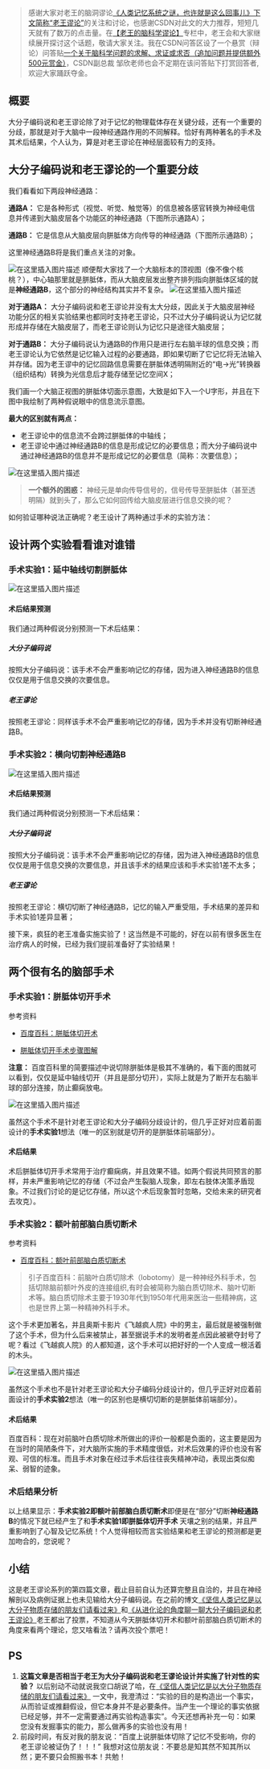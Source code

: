 ﻿> 感谢大家对老王的脑洞谬论[《人类记忆系统之谜，也许就是这么回事儿》下文简称“老王谬论”](https://blog.csdn.net/ttm2d/article/details/122109466)的关注和讨论，也感谢CSDN对此文的大力推荐，短短几天就有了数万的点击量。在[【老王的脑科学谬论】](https://blog.csdn.net/ttm2d/category_11623841.html)专栏中，老王会和大家继续展开探讨这个话题，敬请大家关注。我在CSDN问答区设了一个悬赏（辩论）问答贴[一个关于脑科学问题的求解、求证或求否（追加问题并提供额外500元赏金）](https://ask.csdn.net/questions/7639152)，CSDN副总裁 邹欣老师也会不定期在该问答贴下打赏回答者,欢迎大家踊跃夺金。




## 概要
大分子编码说和老王谬论除了对于记忆的物理载体存在关键分歧，还有一个重要的分歧，那就是对于大脑中一段神经通路作用的不同解释。恰好有两种著名的手术及其术后结果，个人认为，算是对老王谬论在神经层面较有力的支持。



## 大分子编码说和老王谬论的一个重要分歧
我们看看如下两段神经通路：

**通路A：** 它是各种形式（视觉、听觉、触觉等）的信息被各感官转换为神经电信息并传递到大脑皮层各个功能区的神经通路（下图所示通路A）；

**通路B：** 它是信息从大脑皮层向胼胝体方向传导的神经通路（下图所示通路B）；

这里神经通路B将是我们重点关注的对象。

![在这里插入图片描述](https://img-blog.csdnimg.cn/0fca8a1e955349acb095aaf2bc01b485.png)
顺便帮大家找了一个大脑标本的顶视图（像不像个核桃？），中心轴那里就是胼胝体，而从大脑皮层发出整齐排列指向胼胝体区域的就是**神经通路B**，这个部分的神经结构其实并不复杂。
![在这里插入图片描述](https://img-blog.csdnimg.cn/36af25c223b04a3c8a7a478f410dbd50.png)



**对于通路A：** 大分子编码说和老王谬论并没有太大分歧，因此关于大脑皮层神经功能分区的相关实验结果也都同时支持老王谬论，只不过大分子编码说认为记忆就形成并存储在大脑皮层了，而老王谬论则认为记忆只是途径大脑皮层；

**对于通路B：** 大分子编码说认为通路B的作用只是进行左右脑半球的信息交换；而老王谬论认为它依然是记忆输入过程的必要通路，即如果切断了它记忆将无法输入并存储。因为老王谬中的记忆回路信息需要在胼胝体透明隔附近的“电→光”转换器（组织结构）转换为光信息后才能存储至记忆空间X；


我们画一个大脑正视图的胼胝体切面示意图，大致是如下入一个U字形，并且在下图中我绘制了两种假说眼中的信息流示意图。

**最大的区别就有两点：**

- 老王谬论中的信息流不会跨过胼胝体的中轴线；
- 老王谬论中通过神经通路B的信息是形成记忆的必要信息；而大分子编码说中通过神经通路B的信息并不是形成记忆的必要信息（简称：次要信息）；


![在这里插入图片描述](https://img-blog.csdnimg.cn/ad245e4b9e3a4fc0833dedc9820ee6d1.png)
> **一个额外的困惑：** 神经元是单向传导信号的，信号传导至胼胝体（甚至透明隔）就到头了，那么它如何回传给大脑皮层进行信息交换的呢？


如何验证哪种说法正确呢？老王设计了两种通过手术的实验方法：


## 设计两个实验看看谁对谁错

### 手术实验1：延中轴线切割胼胝体

![在这里插入图片描述](https://img-blog.csdnimg.cn/870f0226c0ee4abe9c18cbc4464d142a.png)


#### 术后结果预测

我们通过两种假说分别预测一下术后结果：

##### 大分子编码说
按照大分子编码说：该手术不会严重影响记忆的存储，因为进入神经通路B的信息仅仅是用于信息交换的次要信息。

##### 老王谬论

按照老王谬论：同样该手术不会严重影响记忆的存储，因为手术并没有切断神经通路B。


### 手术实验2：横向切割神经通路B

![在这里插入图片描述](https://img-blog.csdnimg.cn/a4646f8caa254d22ad759c0ced71285a.png)
#### 术后结果预测

我们通过两种假说分别预测一下术后结果：

##### 大分子编码说


按照大分子编码说：该手术不会严重影响记忆的存储，因为进入神经通路B的信息仅仅是用于信息交换的次要信息，并且该手术的结果应该和手术实验1差不太多；

##### 老王谬论

按照老王谬论：横切切断了神经通路B，记忆的输入严重受阻，手术结果的差异和手术实验1差异显著；

接下来，疯狂的老王准备实施实验了！这当然是不可能的，好在以前有很多医生在治疗病人的时候，已经为我们提前准备好了实验结果！


## 两个很有名的脑部手术


###  手术实验1：胼胝体切开手术
参考资料

- [百度百科：胼胝体切开术](https://baike.baidu.com/item/%E8%83%BC%E8%83%9D%E4%BD%93%E5%88%87%E5%BC%80%E6%9C%AF/10495723)

- [胼胝体切开手术步骤图解](https://jbk.jiankang.com/shoushu/609/buzhou/)



**注意：** 百度百科里的简要描述中说切除胼胝体是极其不准确的，看下面的图就可以看到，仅仅是延中轴线切开（并且是部分切开），实际上就是为了断开左右脑半球的部分连接，防止癫痫放电。

![在这里插入图片描述](https://img-blog.csdnimg.cn/402e2cfba103473e990fd02a8936edbe.png)

虽然这个手术不是针对老王谬论和大分子编码分歧设计的，但几乎正好对应着前面设计的**手术实验1**想法（唯一的区别就是切开的是胼胝体前端部分）。



#### 术后结果

术后胼胝体切开手术常用于治疗癫痫病，并且效果不错。如两个假说共同预言的那样，并未严重影响记忆的存储（不过会产生裂脑人现象，即左右肢体决策矛盾现象。不过我们讨论的是记忆存储，所以这个术后现象暂时忽略，交给未来的研究者去攻克）。








### 手术实验2：额叶前部脑白质切断术

参考资料

- [百度百科：额叶前部脑白质切断术](https://baike.baidu.com/item/%E9%A2%9D%E5%8F%B6%E5%89%8D%E9%83%A8%E8%84%91%E7%99%BD%E8%B4%A8%E5%88%87%E6%96%AD%E6%9C%AF/14098757)


> 引子百度百科：前脑叶白质切除术（lobotomy）是一种神经外科手术，包括切除脑前额叶外皮的连接组织,有时会被简称为脑白质切除术、脑叶切断术等。脑白质切除术主要于1930年代到1950年代用来医治一些精神病，这也是世界上第一种精神外科手术。

这个手术更加著名，并且奥斯卡影片《飞越疯人院》中的男主，最后就是被强制做了这个手术，但为什么后来被禁止，甚至据说手术的发明者差点因此被褫夺封号了呢？看过《飞越疯人院》的人都知道，这个手术可以把好好的一个人变成一根活着的木头。

![在这里插入图片描述](https://img-blog.csdnimg.cn/32a7ce07752a4240818103cb90d0a0f5.png)

虽然这个手术也不是针对老王谬论和大分子编码分歧设计的，但几乎正好对应着前面设计的**手术实验2**想法（唯一的区别也是横切切断的是胼胝体前端部分）。


#### 术后结果


百度百科：现在对前脑叶白质切除术所做出的评价一般都是负面的，这主要是因为在当时的简陋条件下，对大脑所实施的手术精度很低，对术后效果的评价也没有客观、可信的标准。而且手术对象在经过手术后往往丧失精神冲动，表现出类似痴呆、弱智的迹象。


### 术后结果分析


以上结果显示：**手术实验2即额叶前部脑白质切断术**即便是在“部分”切断**神经通路B**的情况下就已经产生了和**手术实验1即胼胝体切开手术** 天壤之别的结果，并且严重影响到了心智及记忆系统！个人觉得相较而言实验结果和老王谬论的预测都是更加吻合的，您说呢？


## 小结
这是老王谬论系列的第四篇文章，截止目前自认为还算完整且自洽的，并且在神经解剖以及病例证据上也未见输给大分子编码说。在之前的博文[《坚信人类记忆是以大分子物质存储的朋友们请看过来》](https://blog.csdn.net/ttm2d/article/details/122840958)和[《从进化论的角度聊一聊大分子编码说和老王谬论》](https://blog.csdn.net/ttm2d/article/details/122856238)老王都出了投票，不知道从今天胼胝体切开术和额叶前部脑白质切断术的角度来看两个理论，您又啥看法？请再次投个票吧！



## PS
1. **这篇文章是否相当于老王为大分子编码说和老王谬论设计并实施了针对性的实验？** 以后别动不动就说我空口胡说了哈，在[《坚信人类记忆是以大分子物质存储的朋友们请看过来》](https://blog.csdn.net/ttm2d/article/details/122840958) 一文中，我澄清过：“实验的目的是构造出一个事实，从而验证或推翻假设，但它本身并不是必要条件。当产生一个理论的事实依据已经足够，并不一定需要通过再实验构造事实”。今天还想再补充一句：如果您没有发掘事实的能力，那么做再多的实验也没有用！
2. 前段时间，有反对我的朋友说：“百度上说胼胝体切除了记忆不受影响，你的老王谬论被证伪了！！！” 我想对这位朋友说：不要总是知其然不知其所以然；更不要只会照搬书本！共勉！
